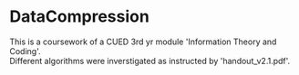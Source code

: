 # DataCompression
This is a coursework of a CUED 3rd yr module 'Information Theory and Coding'.  
Different algorithms were inverstigated as instructed by 'handout_v2.1.pdf'.
